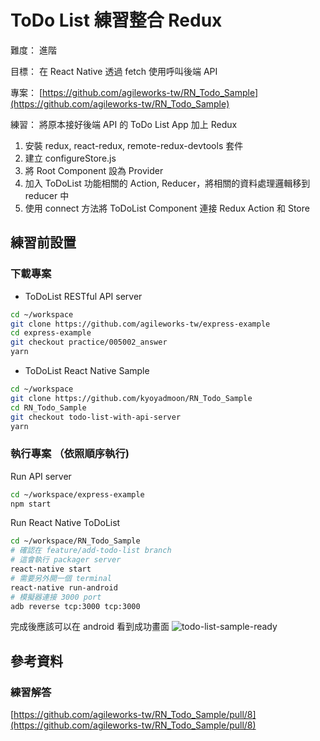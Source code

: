 # ToDo List 練習整合 Redux

難度： 進階

目標： 在 React Native 透過 fetch 使用呼叫後端 API

專案： [https://github.com/agileworks-tw/RN_Todo_Sample](https://github.com/agileworks-tw/RN_Todo_Sample)

練習：
將原本接好後端 API 的 ToDo List App 加上 Redux

1. 安裝 redux, react-redux, remote-redux-devtools 套件
2. 建立 configureStore.js
3. 將 Root Component 設為 Provider
4. 加入 ToDoList 功能相關的 Action, Reducer，將相關的資料處理邏輯移到 reducer 中
5.  使用 connect 方法將 ToDoList Component 連接 Redux Action 和 Store

## 練習前設置

### 下載專案

- ToDoList RESTful API server

```bash
cd ~/workspace
git clone https://github.com/agileworks-tw/express-example
cd express-example
git checkout practice/005002_answer
yarn
```

- ToDoList React Native Sample

```bash
cd ~/workspace
git clone https://github.com/kyoyadmoon/RN_Todo_Sample
cd RN_Todo_Sample
git checkout todo-list-with-api-server
yarn
```

### 執行專案 （依照順序執行)

Run API server

```bash
cd ~/workspace/express-example
npm start
```

Run React Native ToDoList

```bash
cd ~/workspace/RN_Todo_Sample
# 確認在 feature/add-todo-list branch
# 這會執行 packager server
react-native start
# 需要另外開一個 terminal
react-native run-android
# 模擬器連接 3000 port
adb reverse tcp:3000 tcp:3000
```

完成後應該可以在 android 看到成功畫面
![todo-list-sample-ready](assets/todo-list-sample-ready.png)

## 參考資料

### 練習解答

[https://github.com/agileworks-tw/RN_Todo_Sample/pull/8](https://github.com/agileworks-tw/RN_Todo_Sample/pull/8)
